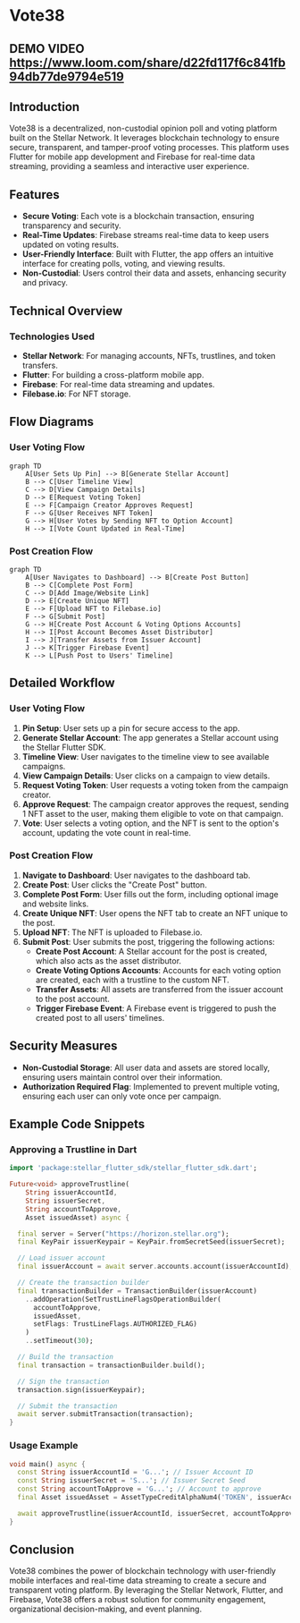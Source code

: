 # Vote38
## DEMO VIDEO https://www.loom.com/share/d22fd117f6c841fb94db77de9794e519
## Introduction

Vote38 is a decentralized, non-custodial opinion poll and voting platform built on the Stellar Network. It leverages blockchain technology to ensure secure, transparent, and tamper-proof voting processes. This platform uses Flutter for mobile app development and Firebase for real-time data streaming, providing a seamless and interactive user experience.

## Features

- **Secure Voting**: Each vote is a blockchain transaction, ensuring transparency and security.
- **Real-Time Updates**: Firebase streams real-time data to keep users updated on voting results.
- **User-Friendly Interface**: Built with Flutter, the app offers an intuitive interface for creating polls, voting, and viewing results.
- **Non-Custodial**: Users control their data and assets, enhancing security and privacy.

## Technical Overview

### Technologies Used

- **Stellar Network**: For managing accounts, NFTs, trustlines, and token transfers.
- **Flutter**: For building a cross-platform mobile app.
- **Firebase**: For real-time data streaming and updates.
- **Filebase.io**: For NFT storage.

## Flow Diagrams

### User Voting Flow

```mermaid
graph TD
    A[User Sets Up Pin] --> B[Generate Stellar Account]
    B --> C[User Timeline View]
    C --> D[View Campaign Details]
    D --> E[Request Voting Token]
    E --> F[Campaign Creator Approves Request]
    F --> G[User Receives NFT Token]
    G --> H[User Votes by Sending NFT to Option Account]
    H --> I[Vote Count Updated in Real-Time]
```

### Post Creation Flow

```mermaid
graph TD
    A[User Navigates to Dashboard] --> B[Create Post Button]
    B --> C[Complete Post Form]
    C --> D[Add Image/Website Link]
    D --> E[Create Unique NFT]
    E --> F[Upload NFT to Filebase.io]
    F --> G[Submit Post]
    G --> H[Create Post Account & Voting Options Accounts]
    H --> I[Post Account Becomes Asset Distributor]
    I --> J[Transfer Assets from Issuer Account]
    J --> K[Trigger Firebase Event]
    K --> L[Push Post to Users' Timeline]
```

## Detailed Workflow

### User Voting Flow

1. **Pin Setup**: User sets up a pin for secure access to the app.
2. **Generate Stellar Account**: The app generates a Stellar account using the Stellar Flutter SDK.
3. **Timeline View**: User navigates to the timeline view to see available campaigns.
4. **View Campaign Details**: User clicks on a campaign to view details.
5. **Request Voting Token**: User requests a voting token from the campaign creator.
6. **Approve Request**: The campaign creator approves the request, sending 1 NFT asset to the user, making them eligible to vote on that campaign.
7. **Vote**: User selects a voting option, and the NFT is sent to the option's account, updating the vote count in real-time.

### Post Creation Flow

1. **Navigate to Dashboard**: User navigates to the dashboard tab.
2. **Create Post**: User clicks the "Create Post" button.
3. **Complete Post Form**: User fills out the form, including optional image and website links.
4. **Create Unique NFT**: User opens the NFT tab to create an NFT unique to the post.
5. **Upload NFT**: The NFT is uploaded to Filebase.io.
6. **Submit Post**: User submits the post, triggering the following actions:
    - **Create Post Account**: A Stellar account for the post is created, which also acts as the asset distributor.
    - **Create Voting Options Accounts**: Accounts for each voting option are created, each with a trustline to the custom NFT.
    - **Transfer Assets**: All assets are transferred from the issuer account to the post account.
    - **Trigger Firebase Event**: A Firebase event is triggered to push the created post to all users' timelines.

## Security Measures

- **Non-Custodial Storage**: All user data and assets are stored locally, ensuring users maintain control over their information.
- **Authorization Required Flag**: Implemented to prevent multiple voting, ensuring each user can only vote once per campaign.

## Example Code Snippets

### Approving a Trustline in Dart

```dart
import 'package:stellar_flutter_sdk/stellar_flutter_sdk.dart';

Future<void> approveTrustline(
    String issuerAccountId, 
    String issuerSecret, 
    String accountToApprove, 
    Asset issuedAsset) async {

  final server = Server("https://horizon.stellar.org");
  final KeyPair issuerKeypair = KeyPair.fromSecretSeed(issuerSecret);

  // Load issuer account
  final issuerAccount = await server.accounts.account(issuerAccountId);

  // Create the transaction builder
  final transactionBuilder = TransactionBuilder(issuerAccount)
    ..addOperation(SetTrustLineFlagsOperationBuilder(
      accountToApprove, 
      issuedAsset, 
      setFlags: TrustLineFlags.AUTHORIZED_FLAG)
    )
    ..setTimeout(30);

  // Build the transaction
  final transaction = transactionBuilder.build();

  // Sign the transaction
  transaction.sign(issuerKeypair);

  // Submit the transaction
  await server.submitTransaction(transaction);
}
```

### Usage Example

```dart
void main() async {
  const String issuerAccountId = 'G...'; // Issuer Account ID
  const String issuerSecret = 'S...'; // Issuer Secret Seed
  const String accountToApprove = 'G...'; // Account to approve
  final Asset issuedAsset = AssetTypeCreditAlphaNum4('TOKEN', issuerAccountId); // Issued Asset

  await approveTrustline(issuerAccountId, issuerSecret, accountToApprove, issuedAsset);
}
```

## Conclusion

Vote38 combines the power of blockchain technology with user-friendly mobile interfaces and real-time data streaming to create a secure and transparent voting platform. By leveraging the Stellar Network, Flutter, and Firebase, Vote38 offers a robust solution for community engagement, organizational decision-making, and event planning.
